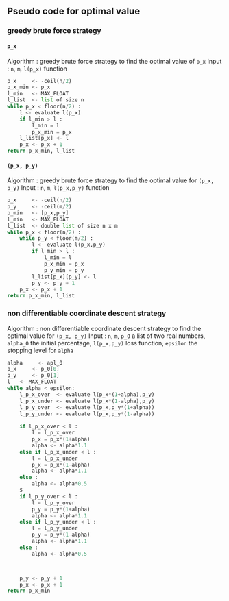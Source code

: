 ## Pseudo code for optimal value
### greedy brute force strategy
#### ``p_x``
Algorithm : greedy brute force strategy to find the optimal value of ``p_x``
Input     : ``n``, ``m``, ``l(p_x)`` function

```python
p_x     <- -ceil(n/2)
p_x_min <- p_x
l_min   <- MAX_FLOAT
l_list  <- list of size n
while p_x < floor(n/2) :
    l <- evaluate l(p_x)
    if l_min > l :
        l_min = l
        p_x_min = p_x
    l_list[p_x] <- l
    p_x <- p_x + 1
return p_x_min, l_list
```

#### ``(p_x, p_y)``
Algorithm : greedy brute force strategy to find the optimal value for ``(p_x, p_y)``
Input     : ``n``, ``m``, ``l(p_x,p_y)`` function
```python
p_x     <- -ceil(n/2)
p_y     <- -ceil(m/2)
p_min   <- [p_x,p_y]
l_min   <- MAX_FLOAT
l_list  <- double list of size n x m
while p_x < floor(n/2) :
    while p_y < floor(m/2) :
        l <- evaluate l(p_x,p_y)
        if l_min > l :
            l_min = l
            p_x_min = p_x
            p_y_min = p_y
        l_list[p_x][p_y] <- l
        p_y <- p_y + 1
    p_x <- p_x + 1
return p_x_min, l_list
```
### non differentiable coordinate descent strategy 
Algorithm : non differentiable coordinate descent strategy to find the optimal value for ``(p_x, p_y)``
Input     : ``n``, ``m``, ``p_0`` a list of two real numbers, ``alpha_0`` the initial percentage, ``l(p_x,p_y)`` loss function,
 ``epsilon`` the stopping level for ``alpha``
```python
alpha     <- apl_0
p_x     <- p_0[0]
p_y     <- p_0[1]
l   <- MAX_FLOAT
while alpha < epsilon:
    l_p_x_over  <- evaluate l(p_x*(1+alpha),p_y)
    l_p_x_under <- evaluate l(p_x*(1-alpha),p_y)
    l_p_y_over  <- evaluate l(p_x,p_y*(1+alpha))
    l_p_y_under <- evaluate l(p_x,p_y*(1-alpha))
    
    if l_p_x_over < l :
        l = l_p_x_over
        p_x = p_x*(1+alpha)
        alpha <- alpha*1.1
    else if l_p_x_under < l :
        l = l_p_x_under
        p_x = p_x*(1-alpha)
        alpha <- alpha*1.1
    else :
        alpha <- alpha*0.5
    S
    if l_p_y_over < l :
        l = l_p_y_over
        p_y = p_y*(1+alpha)
        alpha <- alpha*1.1
    else if l_p_y_under < l :
        l = l_p_y_under
        p_y = p_y*(1-alpha)  
        alpha <- alpha*1.1
    else :
        alpha <- alpha*0.5



    p_y <- p_y + 1
    p_x <- p_x + 1
return p_x_min
```